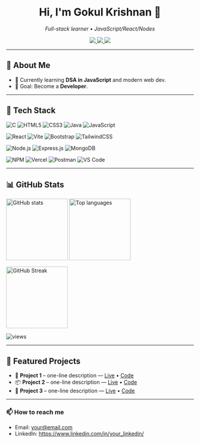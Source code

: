 <!-- Banner (optional) -->
<!-- <img src="banner.png" alt="Banner" /> -->

<h1 align="center">Hi, I'm Gokul Krishnan 👋</h1>

<p align="center">
  <em>Full-stack learner • JavaScript/React/Nodes </em>
</p>

<p align="center">
  <!-- Social -->
  <a href="https://instagram.com/your_instagram">
    <img src="https://img.shields.io/badge/Instagram-E4405F?style=for-the-badge&logo=instagram&logoColor=white" />
  </a>
  <a href="https://www.linkedin.com/in/your_linkedin/">
    <img src="https://img.shields.io/badge/LinkedIn-0A66C2?style=for-the-badge&logo=linkedin&logoColor=white" />
  </a>
  <a href="mailto:your@email.com">
    <img src="https://img.shields.io/badge/Email-D14836?style=for-the-badge&logo=gmail&logoColor=white" />
  </a>
</p>

---

## 🚀 About Me
- 🌱 Currently learning **DSA in JavaScript** and modern web dev.
- 🎯 Goal: Become a **Developer**.

---

## 🧰 Tech Stack

<!-- Languages & Core -->
![C](https://img.shields.io/badge/C-00599C?style=for-the-badge&logo=c&logoColor=white)
![HTML5](https://img.shields.io/badge/HTML5-E34F26?style=for-the-badge&logo=html5&logoColor=white)
![CSS3](https://img.shields.io/badge/CSS3-1572B6?style=for-the-badge&logo=css3&logoColor=white)
![Java](https://img.shields.io/badge/Java-ED8B00?style=for-the-badge&logo=openjdk&logoColor=white)
![JavaScript](https://img.shields.io/badge/JavaScript-323330?style=for-the-badge&logo=javascript)

<!-- Frontend -->
![React](https://img.shields.io/badge/React-20232A?style=for-the-badge&logo=react)
![Vite](https://img.shields.io/badge/Vite-646CFF?style=for-the-badge&logo=vite&logoColor=white)
![Bootstrap](https://img.shields.io/badge/Bootstrap-7952B3?style=for-the-badge&logo=bootstrap&logoColor=white)
![TailwindCSS](https://img.shields.io/badge/Tailwind_CSS-38B2AC?style=for-the-badge&logo=tailwind-css&logoColor=white)

<!-- Backend -->
![Node.js](https://img.shields.io/badge/Node.js-43853D?style=for-the-badge&logo=node.js&logoColor=white)
![Express.js](https://img.shields.io/badge/Express.js-404D59?style=for-the-badge)
![MongoDB](https://img.shields.io/badge/MongoDB-4ea94b?style=for-the-badge&logo=mongodb&logoColor=white)

<!-- Tools -->
![NPM](https://img.shields.io/badge/NPM-CB3837?style=for-the-badge&logo=npm)
![Vercel](https://img.shields.io/badge/Vercel-000000?style=for-the-badge&logo=vercel&logoColor=white)
![Postman](https://img.shields.io/badge/Postman-FF6C37?style=for-the-badge&logo=postman&logoColor=white)
![VS Code](https://img.shields.io/badge/VSCode-007ACC?style=for-the-badge&logo=visual%20studio%20code&logoColor=white)

---

## 📊 GitHub Stats

<p>
  <img
    src="https://github-readme-stats.vercel.app/api?username=Preizt&show_icons=true&theme=tokyonight"
    alt="GitHub stats"
    height="165"
  />
  <img
    src="https://github-readme-stats.vercel.app/api/top-langs/?username=Preizt&layout=compact&theme=tokyonight"
    alt="Top languages"
    height="165"
  />
</p>

<p>
  <img
    src="https://streak-stats.demolab.com?user=Preizt&theme=tokyonight&hide_border=true"
    alt="GitHub Streak"
    height="165"
  />
</p>

<!-- Optional trophies -->
<!--
<p>
  <img
    src="https://github-profile-trophy.vercel.app/?username=Preizt&theme=tokyonight&row=1&column=6"
    alt="trophies"
  />
</p>
-->

<!-- Profile Views (optional) -->
<img src="https://komarev.com/ghpvc/?username=Preizt&label=Profile%20views&color=0e75b6&style=flat" alt="views" />

---

## 🔗 Featured Projects
- 🧮 **Project 1** – one-line description — [Live](#) • [Code](#)
- 📦 **Project 2** – one-line description — [Live](#) • [Code](#)
- 🎨 **Project 3** – one-line description — [Live](#) • [Code](#)

---

### 📫 How to reach me
- Email: your@email.com  
- LinkedIn: https://www.linkedin.com/in/your_linkedin/
